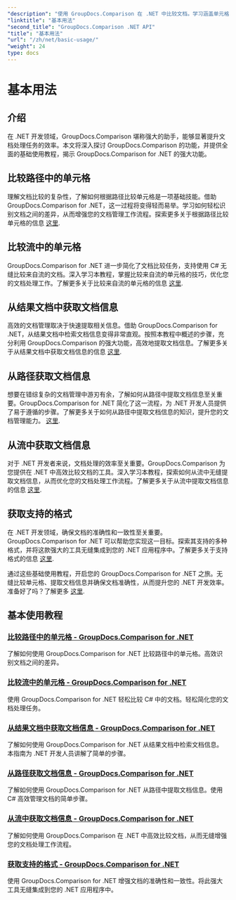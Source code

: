 ```yaml
---
"description": "使用 GroupDocs.Comparison 在 .NET 中比较文档。学习涵盖单元格比较、文档信息提取和支持格式的基本使用教程。"
"linktitle": "基本用法"
"second_title": "GroupDocs.Comparison .NET API"
"title": "基本用法"
"url": "/zh/net/basic-usage/"
"weight": 24
type: docs
---
```

# 基本用法

## 介绍

在 .NET 开发领域，GroupDocs.Comparison 堪称强大的助手，能够显著提升文档处理任务的效率。本文将深入探讨 GroupDocs.Comparison 的功能，并提供全面的基础使用教程，揭示 GroupDocs.Comparison for .NET 的强大功能。

## 比较路径中的单元格
理解文档比较的复杂性，了解如何根据路径比较单元格是一项基础技能。借助 GroupDocs.Comparison for .NET，这一过程将变得轻而易举。学习如何轻松识别文档之间的差异，从而增强您的文档管理工作流程。探索更多关于根据路径比较单元格的信息 [这里](./compare-cells-from-path/).

## 比较流中的单元格
GroupDocs.Comparison for .NET 进一步简化了文档比较任务，支持使用 C# 无缝比较来自流的文档。深入学习本教程，掌握比较来自流的单元格的技巧，优化您的文档处理工作。了解更多关于比较来自流的单元格的信息 [这里](./compare-cells-from-stream/).

## 从结果文档中获取文档信息
高效的文档管理取决于快速提取相关信息。借助 GroupDocs.Comparison for .NET，从结果文档中检索文档信息变得非常直观。按照本教程中概述的步骤，充分利用 GroupDocs.Comparison 的强大功能，高效地提取文档信息。了解更多关于从结果文档中获取文档信息的信息 [这里](./get-document-info-from-result-document/).

## 从路径获取文档信息
想要在错综复杂的文档管理中游刃有余，了解如何从路径中提取文档信息至关重要。GroupDocs.Comparison for .NET 简化了这一流程，为 .NET 开发人员提供了易于遵循的步骤。了解更多关于如何从路径中提取文档信息的知识，提升您的文档管理能力。 [这里](./get-document-info-from-path/).

## 从流中获取文档信息
对于 .NET 开发者来说，文档处理的效率至关重要。GroupDocs.Comparison 为您提供在 .NET 中高效比较文档的工具。深入学习本教程，探索如何从流中无缝提取文档信息，从而优化您的文档处理工作流程。了解更多关于从流中提取文档信息的信息 [这里](./get-document-info-from-stream/).

## 获取支持的格式
在 .NET 开发领域，确保文档的准确性和一致性至关重要。GroupDocs.Comparison for .NET 可以帮助您实现这一目标。探索其支持的多种格式，并将这款强大的工具无缝集成到您的 .NET 应用程序中。了解更多关于支持格式的信息 [这里](./get-supported-formats/).

通过这些基础使用教程，开启您的 GroupDocs.Comparison for .NET 之旅。无缝比较单元格、提取文档信息并确保文档准确性，从而提升您的 .NET 开发效率。准备好了吗？了解更多 [这里](https://tutorials。groupdocs.com/comparison/net).
## 基本使用教程
### [比较路径中的单元格 - GroupDocs.Comparison for .NET](./compare-cells-from-path/)
了解如何使用 GroupDocs.Comparison for .NET 比较路径中的单元格。高效识别文档之间的差异。
### [比较流中的单元格 - GroupDocs.Comparison for .NET](./compare-cells-from-stream/)
使用 GroupDocs.Comparison for .NET 轻松比较 C# 中的文档。轻松简化您的文档处理任务。
### [从结果文档中获取文档信息 - GroupDocs.Comparison for .NET](./get-document-info-from-result-document/)
了解如何使用 GroupDocs.Comparison for .NET 从结果文档中检索文档信息。本指南为 .NET 开发人员讲解了简单的步骤。
### [从路径获取文档信息 - GroupDocs.Comparison for .NET](./get-document-info-from-path/)
了解如何使用 GroupDocs.Comparison for .NET 从路径中提取文档信息。使用 C# 高效管理文档的简单步骤。
### [从流中获取文档信息 - GroupDocs.Comparison for .NET](./get-document-info-from-stream/)
了解如何使用 GroupDocs.Comparison 在 .NET 中高效比较文档，从而无缝增强您的文档处理工作流程。
### [获取支持的格式 - GroupDocs.Comparison for .NET](./get-supported-formats/)
使用 GroupDocs.Comparison for .NET 增强文档的准确性和一致性。将此强大工具无缝集成到您的 .NET 应用程序中。